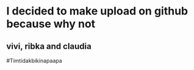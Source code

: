 # I decided to make upload on github because why not   
  
## vivi, ribka and claudia   
  
#Timtidakbikinapaapa 

